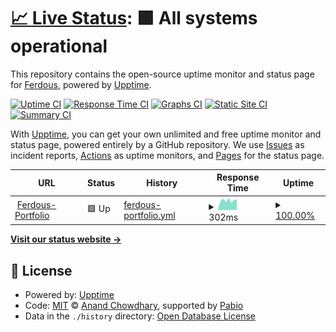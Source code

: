 # [📈 Live Status](https://ferdous-mahmud.github.io/portfolio-uptime): <!--live status--> **🟩 All systems operational**

This repository contains the open-source uptime monitor and status page for [Ferdous](ferdousmahmud.co), powered by [Upptime](https://github.com/upptime/upptime).

[![Uptime CI](https://github.com/ferdous-mahmud/portfolio-uptime/workflows/Uptime%20CI/badge.svg)](https://github.com/ferdous-mahmud/portfolio-uptime/actions?query=workflow%3A%22Uptime+CI%22)
[![Response Time CI](https://github.com/ferdous-mahmud/portfolio-uptime/workflows/Response%20Time%20CI/badge.svg)](https://github.com/ferdous-mahmud/portfolio-uptime/actions?query=workflow%3A%22Response+Time+CI%22)
[![Graphs CI](https://github.com/ferdous-mahmud/portfolio-uptime/workflows/Graphs%20CI/badge.svg)](https://github.com/ferdous-mahmud/portfolio-uptime/actions?query=workflow%3A%22Graphs+CI%22)
[![Static Site CI](https://github.com/ferdous-mahmud/portfolio-uptime/workflows/Static%20Site%20CI/badge.svg)](https://github.com/ferdous-mahmud/portfolio-uptime/actions?query=workflow%3A%22Static+Site+CI%22)
[![Summary CI](https://github.com/ferdous-mahmud/portfolio-uptime/workflows/Summary%20CI/badge.svg)](https://github.com/ferdous-mahmud/portfolio-uptime/actions?query=workflow%3A%22Summary+CI%22)

With [Upptime](https://upptime.js.org), you can get your own unlimited and free uptime monitor and status page, powered entirely by a GitHub repository. We use [Issues](https://github.com/ferdous-mahmud/portfolio-uptime/issues) as incident reports, [Actions](https://github.com/ferdous-mahmud/portfolio-uptime/actions) as uptime monitors, and [Pages](https://ferdous-mahmud.github.io/portfolio-uptime) for the status page.

<!--start: status pages-->
<!-- This summary is generated by Upptime (https://github.com/upptime/upptime) -->
<!-- Do not edit this manually, your changes will be overwritten -->
<!-- prettier-ignore -->
| URL | Status | History | Response Time | Uptime |
| --- | ------ | ------- | ------------- | ------ |
| <img alt="" src="https://icons.duckduckgo.com/ip3/ferdousmahmud.co.ico" height="13"> [Ferdous-Portfolio](https://ferdousmahmud.co) | 🟩 Up | [ferdous-portfolio.yml](https://github.com/ferdous-mahmud/portfolio-uptime/commits/HEAD/history/ferdous-portfolio.yml) | <details><summary><img alt="Response time graph" src="./graphs/ferdous-portfolio/response-time-week.png" height="20"> 302ms</summary><br><a href="https://ferdous-mahmud.github.io/portfolio-uptime/history/ferdous-portfolio"><img alt="Response time 369" src="https://img.shields.io/endpoint?url=https%3A%2F%2Fraw.githubusercontent.com%2Fferdous-mahmud%2Fportfolio-uptime%2FHEAD%2Fapi%2Fferdous-portfolio%2Fresponse-time.json"></a><br><a href="https://ferdous-mahmud.github.io/portfolio-uptime/history/ferdous-portfolio"><img alt="24-hour response time 326" src="https://img.shields.io/endpoint?url=https%3A%2F%2Fraw.githubusercontent.com%2Fferdous-mahmud%2Fportfolio-uptime%2FHEAD%2Fapi%2Fferdous-portfolio%2Fresponse-time-day.json"></a><br><a href="https://ferdous-mahmud.github.io/portfolio-uptime/history/ferdous-portfolio"><img alt="7-day response time 302" src="https://img.shields.io/endpoint?url=https%3A%2F%2Fraw.githubusercontent.com%2Fferdous-mahmud%2Fportfolio-uptime%2FHEAD%2Fapi%2Fferdous-portfolio%2Fresponse-time-week.json"></a><br><a href="https://ferdous-mahmud.github.io/portfolio-uptime/history/ferdous-portfolio"><img alt="30-day response time 371" src="https://img.shields.io/endpoint?url=https%3A%2F%2Fraw.githubusercontent.com%2Fferdous-mahmud%2Fportfolio-uptime%2FHEAD%2Fapi%2Fferdous-portfolio%2Fresponse-time-month.json"></a><br><a href="https://ferdous-mahmud.github.io/portfolio-uptime/history/ferdous-portfolio"><img alt="1-year response time 369" src="https://img.shields.io/endpoint?url=https%3A%2F%2Fraw.githubusercontent.com%2Fferdous-mahmud%2Fportfolio-uptime%2FHEAD%2Fapi%2Fferdous-portfolio%2Fresponse-time-year.json"></a></details> | <details><summary><a href="https://ferdous-mahmud.github.io/portfolio-uptime/history/ferdous-portfolio">100.00%</a></summary><a href="https://ferdous-mahmud.github.io/portfolio-uptime/history/ferdous-portfolio"><img alt="All-time uptime 100.00%" src="https://img.shields.io/endpoint?url=https%3A%2F%2Fraw.githubusercontent.com%2Fferdous-mahmud%2Fportfolio-uptime%2FHEAD%2Fapi%2Fferdous-portfolio%2Fuptime.json"></a><br><a href="https://ferdous-mahmud.github.io/portfolio-uptime/history/ferdous-portfolio"><img alt="24-hour uptime 100.00%" src="https://img.shields.io/endpoint?url=https%3A%2F%2Fraw.githubusercontent.com%2Fferdous-mahmud%2Fportfolio-uptime%2FHEAD%2Fapi%2Fferdous-portfolio%2Fuptime-day.json"></a><br><a href="https://ferdous-mahmud.github.io/portfolio-uptime/history/ferdous-portfolio"><img alt="7-day uptime 100.00%" src="https://img.shields.io/endpoint?url=https%3A%2F%2Fraw.githubusercontent.com%2Fferdous-mahmud%2Fportfolio-uptime%2FHEAD%2Fapi%2Fferdous-portfolio%2Fuptime-week.json"></a><br><a href="https://ferdous-mahmud.github.io/portfolio-uptime/history/ferdous-portfolio"><img alt="30-day uptime 100.00%" src="https://img.shields.io/endpoint?url=https%3A%2F%2Fraw.githubusercontent.com%2Fferdous-mahmud%2Fportfolio-uptime%2FHEAD%2Fapi%2Fferdous-portfolio%2Fuptime-month.json"></a><br><a href="https://ferdous-mahmud.github.io/portfolio-uptime/history/ferdous-portfolio"><img alt="1-year uptime 100.00%" src="https://img.shields.io/endpoint?url=https%3A%2F%2Fraw.githubusercontent.com%2Fferdous-mahmud%2Fportfolio-uptime%2FHEAD%2Fapi%2Fferdous-portfolio%2Fuptime-year.json"></a></details>

<!--end: status pages-->

[**Visit our status website →**](https://ferdous-mahmud.github.io/portfolio-uptime)

## 📄 License

- Powered by: [Upptime](https://github.com/upptime/upptime)
- Code: [MIT](./LICENSE) © [Anand Chowdhary](https://anandchowdhary.com), supported by [Pabio](https://pabio.com)
- Data in the `./history` directory: [Open Database License](https://opendatacommons.org/licenses/odbl/1-0/)
